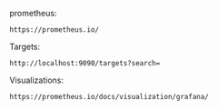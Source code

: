prometheus:
```
https://prometheus.io/
```
Targets:
```
http://localhost:9090/targets?search=
```
Visualizations:
```
https://prometheus.io/docs/visualization/grafana/
```
